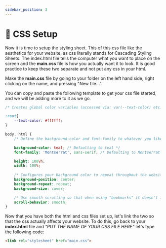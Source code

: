 ```yaml
---
sidebar_position: 3
---
```


# 🐒 CSS Setup

Now it is time to setup the styling sheet. This of this css file like the aesthetics for your website, as css literally stands for Cascading Styling Sheets. The index.html file tells the computer what you want to place on the screen and the **main.css** file is how you actually want it to look. It is good practice to keep these two separate and not put any css in your html. 

Make the **main.css** file by going to your folder on the left hand side, right clicking on the name, and pressing "New file...". 

You can copy and paste the following template to get your css file started, and we will be adding more to it as we go.

```css
/* Creates global color variables (accessed via: var(--text-color) etc.) */

:root{
    --text-color: #ffffff;
}

body, html {
    /* Define the background-color and font-family to whatever you like */

    background-color: teal; /* Defaulting to teal */
    font-family: 'Montserrat', sans-serif; /* Defaulting to Montserrat */

    height: 100vh;
    width: 100%;
    
    /* Configures your background color to repeat throughout the website */
    background-position: center;
    background-repeat: repeat;
    background-size: cover;

    /* Use smooth scrolling so that when using "bookmarks" it doesn't instantly teleport you */
    scroll-behavior: smooth;
}
```

Now that you have both the html and css files set up, let's link the two so that the css actually affects your website. To do this, go back to your **index.html** file and *"PUT THE NAME OF YOUR CSS FILE HERE"* let's type the following code: 
```html
<link rel="stylesheet" href="main.css">
```